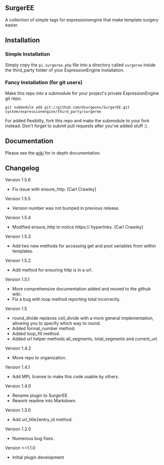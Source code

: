 SurgerEE
--------

A collection of simple tags for expressionengine that make template surgery easier.

## Installation

### Simple Installation

Simply copy the `pi.surgeree.php` file into a directory called `surgeree` inside the third_party folder of your ExpressionEngine installation.

### Fancy Installation (for git users)

Make this repo into a submodule for your project's private ExpressionEngine git repo.

	git submodule add git://github.com/dsurgeons/SurgerEE.git system/expressionengine/third_party/surgeree

For added flexiblity, fork this repo and make the submodule to your fork instead. Don't forget to submit pull requests after you've added stuff :).

## Documentation

Please see the [wiki](https://github.com/dsurgeons/SurgerEE/wiki) for in depth documentation.

## Changelog

Version 1.5.6

- Fix issue with ensure_http. [Carl Crawley]

Version 1.5.5

- Version number was not bumped in previous release.

Version 1.5.4

- Modified ensure_http to notice https:// hyperlinks. [Carl Crawley]

Version 1.5.3

 - Add two new methods for accessing get and post variables from within templates.

Version 1.5.2

 - Add method for ensuring http is in a url.

Version 1.5.1

 - More comprehensive documentation added and moved to the github wiki.
 - Fix a bug with loop method reporting total incorrectly.

Version 1.5

 - round_divide replaces ceil_divide with a more general implementation, allowing you to specify which way to round.
 - Added format_number method.
 - Added loop_fill method.
 - Added url helper methods all_segments, total_segments and current_url.

Version 1.4.2

 - Move repo to organization.

Version 1.4.1

 - Add MPL license to make this code usable by others.

Version 1.4.0

 - Rename plugin to SurgerEE.
 - Rework readme into Markdown.

Version 1.3.0

 - Add url_title2entry_id method.

Version 1.2.0

 - Numerous bug fixes.

Version <=1.1.0

 - Initial plugin development
